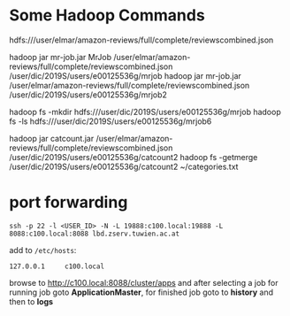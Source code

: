 # Some Hadoop Commands
hdfs:///user/elmar/amazon-reviews/full/complete/reviewscombined.json


hadoop jar mr-job.jar MrJob /user/elmar/amazon-reviews/full/complete/reviewscombined.json /user/dic/2019S/users/e00125536g/mrjob
hadoop jar mr-job.jar /user/elmar/amazon-reviews/full/complete/reviewscombined.json /user/dic/2019S/users/e00125536g/mrjob2

hadoop fs -mkdir hdfs:///user/dic/2019S/users/e00125536g/mrjob
hadoop fs -ls hdfs:///user/dic/2019S/users/e00125536g/mrjob6




hadoop jar catcount.jar /user/elmar/amazon-reviews/full/complete/reviewscombined.json /user/dic/2019S/users/e00125536g/catcount2
hadoop fs -getmerge /user/dic/2019S/users/e00125536g/catcount2 ~/categories.txt



# port forwarding

```
ssh -p 22 -l <USER_ID> -N -L 19888:c100.local:19888 -L 8088:c100.local:8088 lbd.zserv.tuwien.ac.at
```

add to `/etc/hosts`:
```
127.0.0.1     c100.local
```

browse to http://c100.local:8088/cluster/apps and after selecting a job for running job goto **ApplicationMaster**, for finished job goto to **history** and then to **logs**
